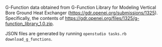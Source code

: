 G-Function data obtained from G-Function Library for Modeling Vertical Bore Ground Heat Exchanger (https://gdr.openei.org/submissions/1325).
Specifically, the contents of https://gdr.openei.org/files/1325/g-function_library_1.0.zip.

JSON files are generated by running `openstudio tasks.rb download_g_functions`.
